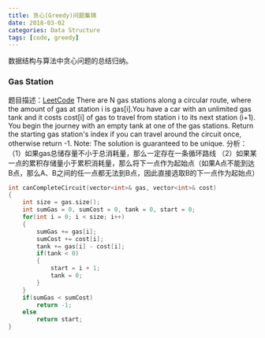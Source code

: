 ```yaml
---
title: 贪心(Greedy)问题集锦
date: 2018-03-02
categories: Data Structure
tags: [code, greedy]
---
```

数据结构与算法中贪心问题的总结归纳。
<!--more-->

### Gas Station
题目描述：[LeetCode](https://leetcode.com/problems/gas-station/description/)
There are N gas stations along a circular route, where the amount of gas at station i is gas[i].You have a car with an unlimited gas tank and it costs cost[i] of gas to travel from station i to its next station (i+1). You begin the journey with an empty tank at one of the gas stations. Return the starting gas station's index if you can travel around the circuit once, otherwise return -1.
Note: The solution is guaranteed to be unique.
分析：（1）如果gas总储存量不小于总消耗量，那么一定存在一条循环路线
（2）如果某一点的累积存储量小于累积消耗量，那么将下一点作为起始点（如果A点不能到达B点，那么A、B之间的任一点都无法到B点，因此直接选取B的下一点作为起始点）
```cpp
int canCompleteCircuit(vector<int>& gas, vector<int>& cost) 
{
    int size = gas.size();
    int sumGas = 0, sumCost = 0, tank = 0, start = 0;
    for(int i = 0; i < size; i++)
    {
        sumGas += gas[i];
        sumCost += cost[i];
        tank += gas[i] - cost[i];
        if(tank < 0)  
        {
            start = i + 1;
            tank = 0;
        }
    }
    if(sumGas < sumCost)
        return -1;
    else
        return start;
}
```